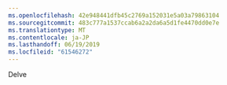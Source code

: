 ```yaml
---
ms.openlocfilehash: 42e948441dfb45c2769a152031e5a03a79863104
ms.sourcegitcommit: 483c777a1537ccab6a2a2da6a5d1fe4470dd0e7e
ms.translationtype: MT
ms.contentlocale: ja-JP
ms.lasthandoff: 06/19/2019
ms.locfileid: "61546272"
---
```

Delve